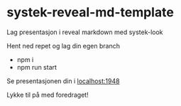 # systek-reveal-md-template

Lag presentasjon i reveal markdown med systek-look


Hent ned repet og lag din egen branch

* npm i
* npm run start

Se presentasjonen din i [localhost:1948](http://localhost:1948/presentasjon.md#)


Lykke til på med foredraget!
